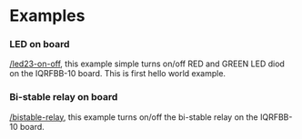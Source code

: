 # Examples

### LED on board

 [/led23-on-off](led23-on-off), this example simple turns on/off RED and GREEN LED diod on the IQRFBB-10 board. This is first hello world example.

### Bi-stable relay on board

[/bistable-relay](bistable-relay), this example turns on/off the bi-stable relay on the IQRFBB-10 board.
